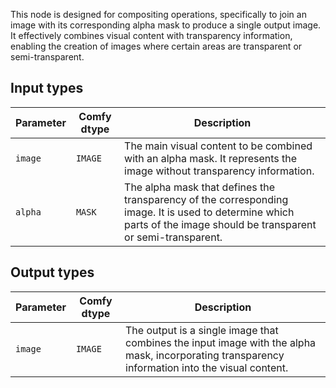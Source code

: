 
This node is designed for compositing operations, specifically to join an image with its corresponding alpha mask to produce a single output image. It effectively combines visual content with transparency information, enabling the creation of images where certain areas are transparent or semi-transparent.
## Input types
| Parameter | Comfy dtype | Description |
|-----------|-------------|-------------|
| `image`   | `IMAGE`     | The main visual content to be combined with an alpha mask. It represents the image without transparency information. |
| `alpha`   | `MASK`      | The alpha mask that defines the transparency of the corresponding image. It is used to determine which parts of the image should be transparent or semi-transparent. |

## Output types
| Parameter | Comfy dtype | Description |
|-----------|-------------|-------------|
| `image`   | `IMAGE`     | The output is a single image that combines the input image with the alpha mask, incorporating transparency information into the visual content. |